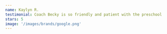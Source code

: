 ```yaml
---
name: Kaylyn R.
testimonial: Coach Becky is so friendly and patient with the preschool aged kids. She keeps the kids well engaged during the entire length of class and gives each child her attention to help them understand movements. The gym is very clean and provides seating to watch.
stars: 5
image: '/images/brands/google.png'
---
```

